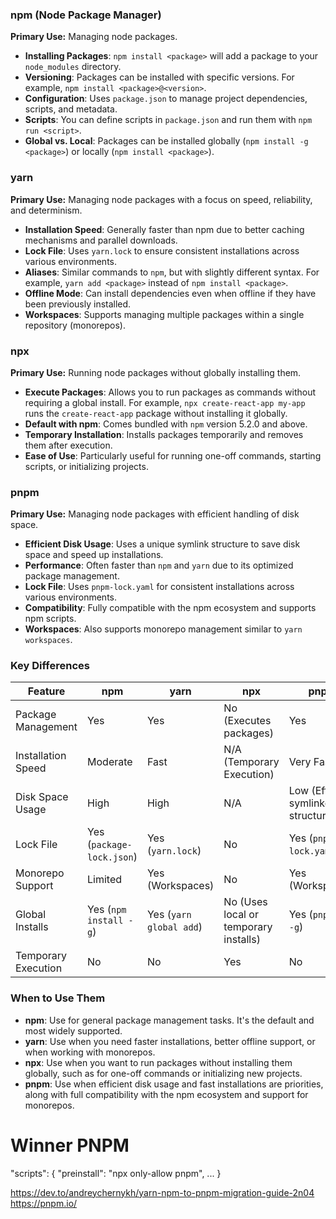 ### npm (Node Package Manager)
**Primary Use:** Managing node packages.

- **Installing Packages**: `npm install <package>` will add a package to your `node_modules` directory.
- **Versioning**: Packages can be installed with specific versions. For example, `npm install <package>@<version>`.
- **Configuration**: Uses `package.json` to manage project dependencies, scripts, and metadata.
- **Scripts**: You can define scripts in `package.json` and run them with `npm run <script>`.
- **Global vs. Local**: Packages can be installed globally (`npm install -g <package>`) or locally (`npm install <package>`).

### yarn
**Primary Use:** Managing node packages with a focus on speed, reliability, and determinism.

- **Installation Speed**: Generally faster than npm due to better caching mechanisms and parallel downloads.
- **Lock File**: Uses `yarn.lock` to ensure consistent installations across various environments.
- **Aliases**: Similar commands to `npm`, but with slightly different syntax. For example, `yarn add <package>` instead of `npm install <package>`.
- **Offline Mode**: Can install dependencies even when offline if they have been previously installed.
- **Workspaces**: Supports managing multiple packages within a single repository (monorepos).

### npx
**Primary Use:** Running node packages without globally installing them.

- **Execute Packages**: Allows you to run packages as commands without requiring a global install. For example, `npx create-react-app my-app` runs the `create-react-app` package without installing it globally.
- **Default with npm**: Comes bundled with `npm` version 5.2.0 and above.
- **Temporary Installation**: Installs packages temporarily and removes them after execution.
- **Ease of Use**: Particularly useful for running one-off commands, starting scripts, or initializing projects.

### pnpm
**Primary Use:** Managing node packages with efficient handling of disk space.

- **Efficient Disk Usage**: Uses a unique symlink structure to save disk space and speed up installations.
- **Performance**: Often faster than `npm` and `yarn` due to its optimized package management.
- **Lock File**: Uses `pnpm-lock.yaml` for consistent installations across various environments.
- **Compatibility**: Fully compatible with the npm ecosystem and supports npm scripts.
- **Workspaces**: Also supports monorepo management similar to `yarn workspaces`.

### Key Differences

| Feature           | npm                    | yarn                    | npx                                      | pnpm                                    |
|-------------------|------------------------|-------------------------|------------------------------------------|------------------------------------------|
| Package Management | Yes                    | Yes                     | No (Executes packages)                   | Yes                                      |
| Installation Speed | Moderate               | Fast                    | N/A (Temporary Execution)                | Very Fast                                |
| Disk Space Usage  | High                   | High                    | N/A                                      | Low (Efficient symlinked structure)      |
| Lock File         | Yes (`package-lock.json`) | Yes (`yarn.lock`)       | No                                       | Yes (`pnpm-lock.yaml`)                   |
| Monorepo Support  | Limited                | Yes (Workspaces)        | No                                       | Yes (Workspaces)                         |
| Global Installs   | Yes (`npm install -g`)  | Yes (`yarn global add`) | No (Uses local or temporary installs)    | Yes (`pnpm add -g`)                      |
| Temporary Execution | No                     | No                      | Yes                                      | No                                       |

### When to Use Them

- **npm**: Use for general package management tasks. It's the default and most widely supported.
- **yarn**: Use when you need faster installations, better offline support, or when working with monorepos.
- **npx**: Use when you want to run packages without installing them globally, such as for one-off commands or initializing new projects.
- **pnpm**: Use when efficient disk usage and fast installations are priorities, along with full compatibility with the npm ecosystem and support for monorepos.



# Winner PNPM

"scripts": { "preinstall": "npx only-allow pnpm", ... }

https://dev.to/andreychernykh/yarn-npm-to-pnpm-migration-guide-2n04
https://pnpm.io/